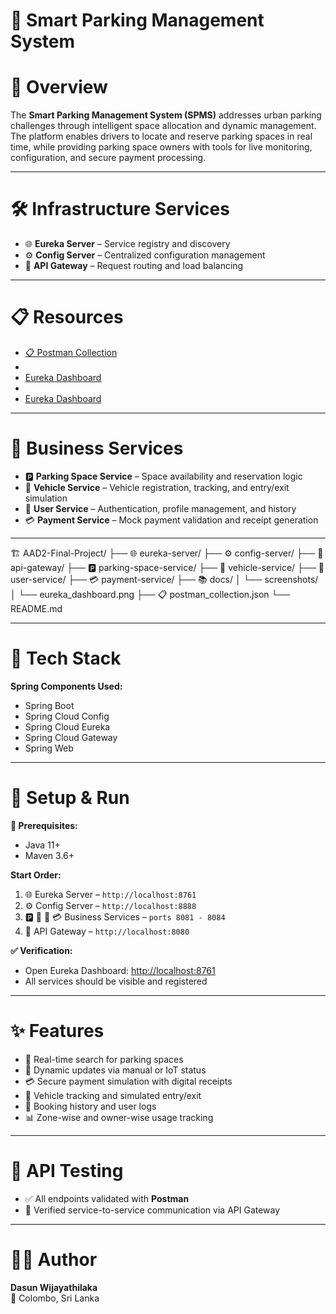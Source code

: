 # 🚗 **Smart Parking Management System**

# 🎯 **Overview**

The **Smart Parking Management System (SPMS)** addresses urban parking challenges through intelligent space allocation and dynamic management. The platform enables drivers to locate and reserve parking spaces in real time, while providing parking space owners with tools for live monitoring, configuration, and secure payment processing.

---

# 🛠️ **Infrastructure Services**

- 🌐 **Eureka Server** – Service registry and discovery  
- ⚙️ **Config Server** – Centralized configuration management  
- 🚪 **API Gateway** – Request routing and load balancing

---

# 📋 **Resources**

- [📋 Postman Collection](./postman_collection.json)
- 
- [Eureka Dashboard](https://github.com/dasunwijayathilaka/AAD-2-Final-Project/blob/main/docs/screenshots/eureka_dashboard1.png)
- 
- [Eureka Dashboard](https://github.com/dasunwijayathilaka/AAD-2-Final-Project/blob/main/docs/screenshots/eureka_dashboard2.png)

---

# 💼 **Business Services**

- 🅿️ **Parking Space Service** – Space availability and reservation logic  
- 🚙 **Vehicle Service** – Vehicle registration, tracking, and entry/exit simulation  
- 👤 **User Service** – Authentication, profile management, and history  
- 💳 **Payment Service** – Mock payment validation and receipt generation

---

🏗️ AAD2-Final-Project/
├── 🌐 eureka-server/
├── ⚙️ config-server/
├── 🚪 api-gateway/
├── 🅿️ parking-space-service/
├── 🚙 vehicle-service/
├── 👤 user-service/
├── 💳 payment-service/
├── 📚 docs/
│ └── screenshots/
│ └── eureka_dashboard.png
├── 📋 postman_collection.json
└── README.md

---

# 🧰 **Tech Stack**

**Spring Components Used:**
- Spring Boot
- Spring Cloud Config
- Spring Cloud Eureka
- Spring Cloud Gateway
- Spring Web

---

# 🚀 **Setup & Run**

**🔧 Prerequisites:**
- Java 11+
- Maven 3.6+

**Start Order:**
1. 🌐 Eureka Server – `http://localhost:8761`
2. ⚙️ Config Server – `http://localhost:8888`
3. 🅿️ 🚙 👤 💳 Business Services – `ports 8081 - 8084`
4. 🚪 API Gateway – `http://localhost:8080`

**✅ Verification:**
- Open Eureka Dashboard: [http://localhost:8761](http://localhost:8761)
- All services should be visible and registered

---

# ✨ **Features**

- 🔎 Real-time search for parking spaces  
- 📡 Dynamic updates via manual or IoT status  
- 💳 Secure payment simulation with digital receipts  
- 🚗 Vehicle tracking and simulated entry/exit  
- 📜 Booking history and user logs  
- 📊 Zone-wise and owner-wise usage tracking

---

# 🧪 **API Testing**

- ✅ All endpoints validated with **Postman**  
- 🔁 Verified service-to-service communication via API Gateway

---

# 👨‍💻 **Author**

**Dasun Wijayathilaka**  
📍 Colombo, Sri Lanka  
